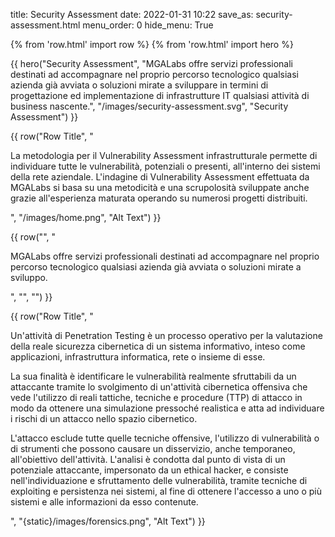 title: Security Assessment
date: 2022-01-31 10:22
save_as: security-assessment.html
menu_order: 0
hide_menu: True

{% from 'row.html' import row %}
{% from 'row.html' import hero %}

<!-- hero(
    Hero Title,
    Hero Content (accepts html),
    Hero Image
    Hero Image alt Text
-->

{{ hero("Security Assessment",
    "MGALabs offre servizi professionali destinati ad accompagnare nel proprio percorso tecnologico qualsiasi azienda già avviata o soluzioni mirate a sviluppare in termini di progettazione ed implementazione di infrastrutture IT qualsiasi attività di business nascente.",
    "/images/security-assessment.svg",
    "Security Assessment") }}

<!-- row(
    Row Title - can be empty (""),
    Row Content (accepts html),
    Row Image - leave empty ("") to render full-width text
    Row Image alt Text
-->

{{ row("Row Title",
    "
    <p>La metodologia per il Vulnerability Assessment infrastrutturale permette di individuare tutte le vulnerabilità, potenziali o presenti, all'interno dei sistemi della rete aziendale. L'indagine di Vulnerability Assessment effettuata da MGALabs si basa su una metodicità e una scrupolosità sviluppate anche grazie all'esperienza maturata operando su numerosi progetti distribuiti.</p>
    <p>
    ",
    "/images/home.png",
    "Alt Text")
}}


{{ row("",
    "<p>MGALabs offre servizi professionali destinati ad accompagnare nel proprio percorso tecnologico qualsiasi azienda già avviata o soluzioni mirate a sviluppo.</p>",
    "",
    "")
}}

{{ row("Row Title",
    "
    <p>Un'attività di Penetration Testing è un processo operativo per la valutazione 
della reale sicurezza cibernetica di un sistema informativo, inteso come 
applicazioni, infrastruttura informatica, rete o insieme di esse.</p>

<p>La sua finalità è identificare le vulnerabilità realmente sfruttabili da un attaccante 
tramite lo svolgimento di un'attività cibernetica offensiva che vede l'utilizzo di 
reali tattiche, tecniche e procedure (TTP) di attacco in modo da ottenere una 
simulazione pressoché realistica e atta ad individuare i rischi di un attacco nello 
spazio cibernetico.</p>

<p>L'attacco esclude tutte quelle tecniche offensive, l'utilizzo di vulnerabilità o di 
strumenti che possono causare un disservizio, anche temporaneo, all'obiettivo 
dell'attività. L'analisi è condotta dal punto di vista di un potenziale attaccante, 
impersonato da un ethical hacker, e consiste nell'individuazione e sfruttamento 
delle vulnerabilità, tramite tecniche di exploiting e persistenza nei sistemi, al fine 
di ottenere l'accesso a uno o più sistemi e alle informazioni da esso contenute.</p>    
    ",
    "{static}/images/forensics.png",
    "Alt Text")
}}